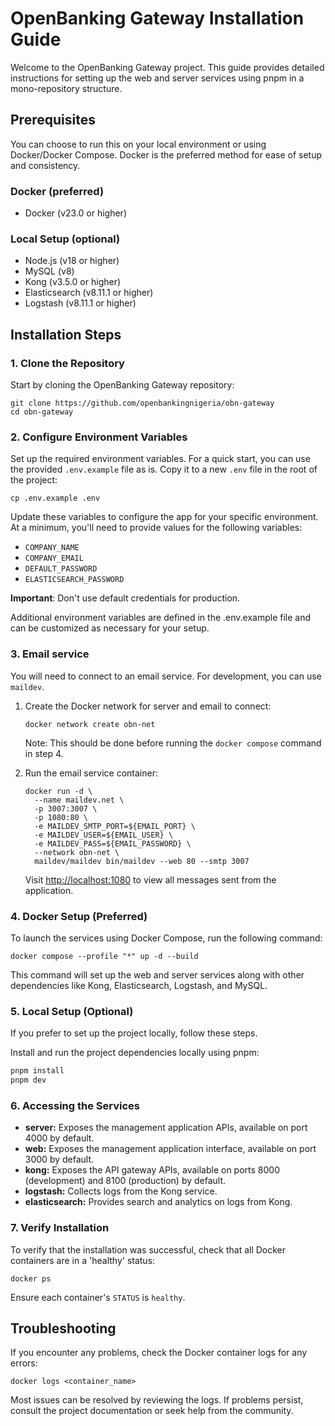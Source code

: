# OpenBanking Gateway Installation Guide

Welcome to the OpenBanking Gateway project. This guide provides detailed instructions for setting up the web and server services using pnpm in a mono-repository structure.

## Prerequisites

You can choose to run this on your local environment or using Docker/Docker Compose. Docker is the preferred method for ease of setup and consistency.

### Docker (preferred)

- Docker (v23.0 or higher)

### Local Setup (optional)

- Node.js (v18 or higher)
- MySQL (v8)
- Kong (v3.5.0 or higher)
- Elasticsearch (v8.11.1 or higher)
- Logstash (v8.11.1 or higher)

## Installation Steps

### 1. Clone the Repository

Start by cloning the OpenBanking Gateway repository:

```shell
git clone https://github.com/openbankingnigeria/obn-gateway
cd obn-gateway
```

### 2. Configure Environment Variables

Set up the required environment variables. For a quick start, you can use the provided `.env.example` file as is. Copy it to a new `.env` file in the root of the project:

```shell
cp .env.example .env
```

Update these variables to configure the app for your specific environment. At a minimum, you'll need to provide values for the following variables:

- `COMPANY_NAME`
- `COMPANY_EMAIL`
- `DEFAULT_PASSWORD`
- `ELASTICSEARCH_PASSWORD`

**Important**: Don't use default credentials for production.

Additional environment variables are defined in the .env.example file and can be customized as necessary for your setup.

### 3. Email service

You will need to connect to an email service. For development, you can use `maildev`.

1. Create the Docker network for server and email to connect:
    
    ```shell
    docker network create obn-net
    ```
   
    Note: This should be done before running the `docker compose` command in step 4.

2. Run the email service container:

    ```shell
    docker run -d \
      --name maildev.net \
      -p 3007:3007 \
      -p 1080:80 \
      -e MAILDEV_SMTP_PORT=${EMAIL_PORT} \
      -e MAILDEV_USER=${EMAIL_USER} \
      -e MAILDEV_PASS=${EMAIL_PASSWORD} \
      --network obn-net \
      maildev/maildev bin/maildev --web 80 --smtp 3007
    ```
    
    Visit [http://localhost:1080]() to view all messages sent from the application.

### 4. Docker Setup (Preferred)

To launch the services using Docker Compose, run the following command:

```shell
docker compose --profile "*" up -d --build
```

This command will set up the web and server services along with other dependencies like Kong, Elasticsearch, Logstash, and MySQL.

### 5. Local Setup (Optional)

If you prefer to set up the project locally, follow these steps.

Install and run the project dependencies locally using pnpm:

```bash
pnpm install
pnpm dev
```

### 6. Accessing the Services

- **server:** Exposes the management application APIs, available on port 4000 by default.
- **web:** Exposes the management application interface, available on port 3000 by default.
- **kong:** Exposes the API gateway APIs, available on ports 8000 (development) and 8100 (production) by default.
- **logstash:** Collects logs from the Kong service.
- **elasticsearch:** Provides search and analytics on logs from Kong.

### 7. Verify Installation

To verify that the installation was successful, check that all Docker containers are in a 'healthy' status:

```shell
docker ps
```

Ensure each container's `STATUS` is `healthy`.

## Troubleshooting

If you encounter any problems, check the Docker container logs for any errors:

```shell
docker logs <container_name>
```

Most issues can be resolved by reviewing the logs. If problems persist, consult the project documentation or seek help from the community.
